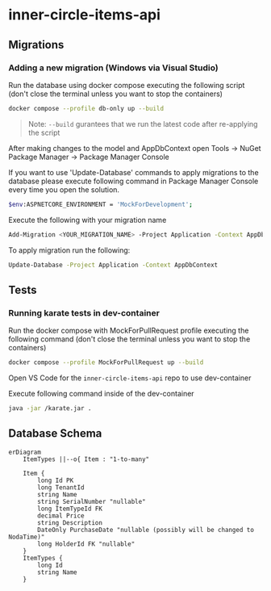 # inner-circle-items-api

## Migrations

### Adding a new migration  (Windows via Visual Studio)

Run the database using docker compose executing the following script (don't close the terminal unless you want to stop the containers)
```bash
docker compose --profile db-only up --build
```
>Note: `--build` gurantees that we run the latest code after re-applying the script

After making changes to the model and AppDbContext open Tools -> NuGet Package Manager -> Package Manager Console

If you want to use 'Update-Database' commands to apply migrations to the database please execute following command in Package Manager Console every time you open the solution.
```bash
$env:ASPNETCORE_ENVIRONMENT = 'MockForDevelopment';
```

Execute the following with your migration name
```bash
Add-Migration <YOUR_MIGRATION_NAME> -Project Application -Context AppDbContext
```

To apply migration run the following:
```bash
Update-Database -Project Application -Context AppDbContext
```


## Tests

### Running karate tests in dev-container

Run the docker compose with MockForPullRequest profile executing the following command (don't close the terminal unless you want to stop the containers)

```bash
docker compose --profile MockForPullRequest up --build
```

Open VS Code for the `inner-circle-items-api` repo to use dev-container

Execute following command inside of the dev-container
```bash
java -jar /karate.jar .
```

## Database Schema

```mermaid
erDiagram
    ItemTypes ||--o{ Item : "1-to-many"
    
    Item {
        long Id PK
        long TenantId
        string Name
        string SerialNumber "nullable"
        long ItemTypeId FK
        decimal Price
        string Description
        DateOnly PurchaseDate "nullable (possibly will be changed to NodaTime)"
        long HolderId FK "nullable"
    }
    ItemTypes {
        long Id
        string Name
    }
